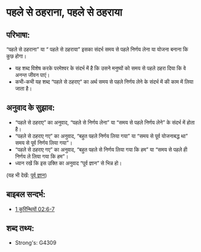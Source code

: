 # पहले से ठहराना, पहले से ठहराया #

## परिभाषा: ##

“पहले से ठहराना” या “ पहले से ठहराया” इसका संदर्भ समय से पहले निर्णय लेना या योजना बनाना कि कुछ होगा।

* यह शब्द विशेष करके परमेश्वर के संदर्भ में है कि उसने मनुष्यों को समय से पहले ठहरा दिया कि वे अनन्त जीवन पाएं।
* कभी-कभी यह शब्द “पहले से ठहराए” का अर्थ समय से पहले निर्णय लेने के संदर्भ में की काम में लिया जाता है।

## अनुवाद के सुझाव: ##

* “पहले से ठहराए” का अनुवाद, “पहले से निर्णय लेना” या “समय से पहले निर्णय लेने” के संदर्भ में होता है।
* “पहले से ठहराए गए” का अनुवाद, “बहुत पहले निर्णय लिया गया” या “समय से पूर्व योजनाबद्ध था” समय से पूर्व निर्णय लिया गया”।
* “पहले से ठहराए गए” का अनुवाद, “बहुत पहले से निर्णय लिया गया कि हम” या “समय से पहले ही निर्णय ले लिया गया कि हम”।
* ध्यान रखें कि इस उक्ति का अनुवाद “पूर्व ज्ञान” से भिन्न हो।

(यह भी देखें: [पूर्व ज्ञान](../other/foreordain.md))

## बाइबल सन्दर्भ: ##

* [1 कुरिन्थियों 02:6-7](rc://en/tn/help/1co/02/06)

## शब्द तथ्य: ##

* Strong's: G4309
